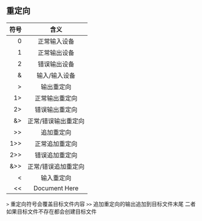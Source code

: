 重定向
---
| 符号 | 含义
|----: | :---:
| 0    | 正常输入设备
| 1    | 正常输出设备
| 2    | 错误输出设备
| &    | 输入/输入设备
| >    | 输出重定向
| 1>   | 正常输出重定向
| 2>   | 错误输出重定向
| &>   | 正常/错误输出重定向
| >>   | 追加重定向
| 1>>  | 正常追加重定向
| 2>>  | 错误追加重定向
| &>>  | 正常/错误追加重定向
| <    | 输入重定向
| <<   | Document Here

`>` 重定向符号会覆盖目标文件内容
`>>` 追加重定向的输出追加到目标文件末尾
二者如果目标文件不存在都会创建目标文件
